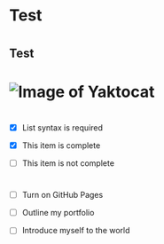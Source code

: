 #
<h1> Test <h1>
<h2> Test <h2>

 # ![Image of Yaktocat](https://octodex.github.com/images/yaktocat.png)


  # 
- [x] List syntax is required
- [x] This item is complete
- [ ] This item is not complete
  
  # 
- [ ] Turn on GitHub Pages
- [ ] Outline my portfolio
- [ ] Introduce myself to the world
